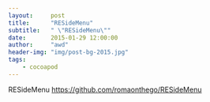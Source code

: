 ```yaml
---
layout:     post
title:      "RESideMenu"
subtitle:   " \"RESideMenu\""
date:       2015-01-29 12:00:00
author:     "awd"
header-img: "img/post-bg-2015.jpg"
tags:
    - cocoapod
---
```

RESideMenu
https://github.com/romaonthego/RESideMenu

